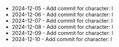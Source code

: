 - 2024-12-05 - Add commit for character: l
- 2024-12-06 - Add commit for character: l
- 2024-12-07 - Add commit for character: l
- 2024-12-08 - Add commit for character: l
- 2024-12-09 - Add commit for character: l
- 2024-12-10 - Add commit for character: l

